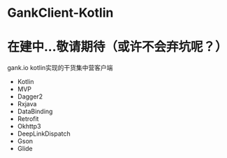 # GankClient-Kotlin

# 在建中...敬请期待（或许不会弃坑呢？）

gank.io kotlin实现的干货集中营客户端

* Kotlin
* MVP
* Dagger2
* Rxjava
* DataBinding
* Retrofit
* Okhttp3
* DeepLinkDispatch
* Gson
* Glide
